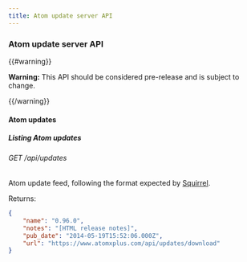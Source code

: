 ```yaml
---
title: Atom update server API
---
```


### Atom update server API

{{#warning}}

**Warning:** This API should be considered pre-release and is subject to change.

{{/warning}}

#### Atom updates

##### Listing Atom updates

###### GET /api/updates

Atom update feed, following the format expected by [Squirrel](https://github.com/Squirrel/).

Returns:

```json
{
    "name": "0.96.0",
    "notes": "[HTML release notes]",
    "pub_date": "2014-05-19T15:52:06.000Z",
    "url": "https://www.atomxplus.com/api/updates/download"
}
```
